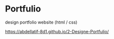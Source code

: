 # Portfulio
design portfolio website (html / css)

https://abdellatif-8d1.github.io/2-Designe-Portfulio/
